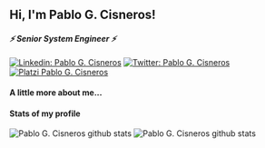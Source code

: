 <!--
### Hi there 👋

**ZioGuillo/zioguillo** is a ✨ _special_ ✨ repository because its `README.md` (this file) appears on your GitHub profile.

Here are some ideas to get you started:

- 🔭 I’m currently working on ...
- 🌱 I’m currently learning ...
- 👯 I’m looking to collaborate on ...
- 🤔 I’m looking for help with ...
- 💬 Ask me about ...
- 📫 How to reach me: ...
- 😄 Pronouns: ...
- ⚡ Fun fact: ...

-->

<h2> Hi, I'm Pablo G. Cisneros! <!-- <img src="https://media.giphy.com/media/3bc9YL28QWi3pYzi1p/giphy.gif" width="50"></h2> -->
<h4><em>⚡ Senior System Engineer ⚡</em></h4>

[![Linkedin: Pablo G. Cisneros](https://img.shields.io/badge/Pablo_Cisneros-blue?style=flat-square&logo=Linkedin&logoColor=white&link=https://www.linkedin.com/in/pablocisneros/)](https://www.linkedin.com/in/pablocisneros/)
[![Twitter: Pablo G. Cisneros](https://img.shields.io/twitter/follow/Pablo_Cisneros?style=social)](https://twitter.com/zioguillo)
[![Platzi Pablo G. Cisneros](https://img.shields.io/badge/Platzi-Pablo_Cisneros-lemon?style=flat-square&logo=Platzi&logoColor=lemon&link=)](https://platzi.com/@zioguillo/)


#### A little more about me...
<!--
```python
const Gerardo_Quiñonez = {
  pronouns: "he" | "him",
  skills: ['HTML', 'CSS', 'Javascript', 'React', 'Bootstrap', 'Styled Components', 'Git', 'Scrum'],
  personals_projects: {
                        CRUD_JS: "Create, Update, and Delete Records dynamically",
                        Proyecto_citas: "Appointment manager at Local Storage",
                        AppClima: "Check the weather from an API"
                      },
  working_on: {
                Rick_Morty: "Check the characters from https://rickandmortyapi.com/"
              },

 interests: "Get knowledge every day"

}
```
-->
#### Stats of my profile
![Pablo G. Cisneros github stats](https://github-readme-stats.vercel.app/api/top-langs/?username=zioguillo&theme=radical)
![Pablo G. Cisneros github stats](https://github-readme-stats.vercel.app/api?username=zioguillo&show_icons=true&theme=radical)
